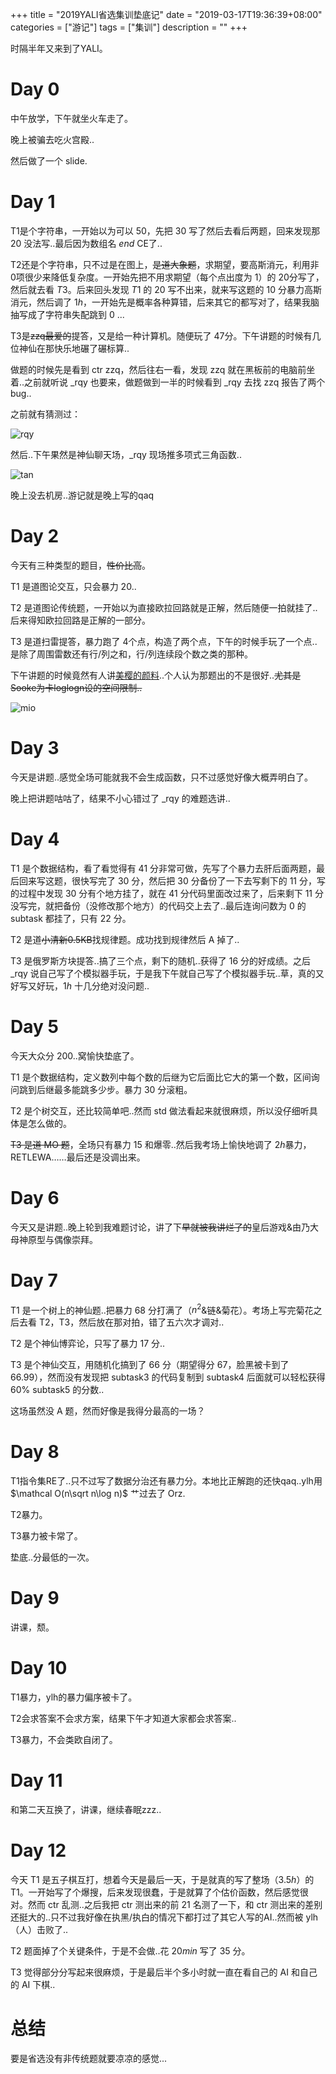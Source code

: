 +++
title = "2019YALI省选集训垫底记"
date = "2019-03-17T19:36:39+08:00"
categories = ["游记"]
tags = ["集训"]
description = ""
+++


时隔半年又来到了YALI。

<!--more-->

# Day 0

中午放学，下午就坐火车走了。

晚上被骗去吃火宫殿..

然后做了一个 slide.

# Day 1

T1是个字符串，一开始以为可以 $50$，先把 $30$ 写了然后去看后两题，回来发现那 $20$ 没法写..最后因为数组名 $end$ CE了..

T2还是个字符串，只不过是在图上，~~是道大象题~~，求期望，要高斯消元，利用非 $0​$ 项很少来降低复杂度。一开始先把不用求期望（每个点出度为 $1​$）的 $20​$ 分写了，然后就去看 $T3​$。后来回头发现 $T1​$ 的 $20​$ 写不出来，就来写这题的 $10​$ 分暴力高斯消元，然后调了 $1h​$，一开始先是概率各种算错，后来其它的都写对了，结果我脑抽写成了字符串失配跳到 $0​$ ...

T3是~~zzq最爱的~~提答，又是给一种计算机。随便玩了 $47​$ 分。下午讲题的时候有几位神仙在那快乐地碾了碾标算..

做题的时候先是看到 ctr zzq，然后往右一看，发现 zzq 就在黑板前的电脑前坐着..之前就听说 _rqy 也要来，做题做到一半的时候看到 _rqy 去找 zzq 报告了两个 bug.. 

之前就有猜测过：

![rqy](/post_img/2019YALI省选集训垫底记/rqy.png)

然后..下午果然是神仙聊天场，_rqy 现场推多项式三角函数..

![tan](/post_img/2019YALI省选集训垫底记/tan.jpg)

晚上没去机房..游记就是晚上写的qaq

# Day 2

今天有三种类型的题目，~~性价比高~~。

T1 是道图论交互，只会暴力 $20$..

T2 是道图论传统题，一开始以为直接欧拉回路就是正解，然后随便一拍就挂了..后来得知欧拉回路是正解的一部分。

T3 是道扫雷提答，暴力跑了 $4​$ 个点，构造了两个点，下午的时候手玩了一个点..是除了周围雷数还有行/列之和，行/列连续段个数之类的那种。

下午讲题的时候竟然有人讲[美樱的颜料](https://www.luogu.org/problemnew/show/P4963)..个人认为那题出的不是很好..~~尤其是Sooke为卡loglogn设的空间限制..~~

![mio](/post_img/2019YALI省选集训垫底记/mio.jpg)

# Day 3

今天是讲题..感觉全场可能就我不会生成函数，只不过感觉好像大概弄明白了。

晚上把讲题咕咕了，结果不小心错过了 _rqy 的难题选讲..

# Day 4

T1 是个数据结构，看了看觉得有 $41$ 分非常可做，先写了个暴力去肝后面两题，最后回来写这题，很快写完了 $30$ 分，然后把 $30$ 分备份了一下去写剩下的 $11$ 分，写的过程中发现 $30$ 分有个地方挂了，就在 $41$ 分代码里面改过来了，后来剩下 $11$ 分没写完，就把备份（没修改那个地方）的代码交上去了..最后连询问数为 $0$ 的 subtask 都挂了，只有 $22$ 分。

T2 是道~~小清新0.5KB~~找规律题。成功找到规律然后 A 掉了..

T3 是俄罗斯方块提答..搞了三个点，剩下的随机..获得了 $16$ 分的好成绩。之后 _rqy 说自己写了个模拟器手玩，于是我下午就自己写了个模拟器手玩..草，真的又好写又好玩，$1h$ 十几分绝对没问题..

# Day 5

今天大众分 $200$..窝愉快垫底了。

T1 是个数据结构，定义数列中每个数的后继为它后面比它大的第一个数，区间询问跳到后继最多能跳多少步。暴力 $30$ 分滚粗。

T2 是个树交互，还比较简单吧..然而 std 做法看起来就很麻烦，所以没仔细听具体是怎么做的。

~~T3 是道 MO 题~~，全场只有暴力 $15$ 和爆零..然后我考场上愉快地调了 $2h​$ 暴力，RETLEWA……最后还是没调出来。

# Day 6

今天又是讲题..晚上轮到我难题讨论，讲了下~~早就被我讲烂了的~~皇后游戏&由乃大母神原型与偶像崇拜。

# Day 7

T1 是一个树上的神仙题..把暴力 $68$ 分打满了（$n^2$&链&菊花）。考场上写完菊花之后去看 T2，T3，然后放在那对拍，错了五六次才调对..

T2 是个神仙博弈论，只写了暴力 $17$ 分..

T3 是个神仙交互，用随机化搞到了 $66$ 分（期望得分 $67$，脸黑被卡到了 $66.99$），然而没有发现把 subtask3 的代码复制到 subtask4 后面就可以轻松获得 $60\%$ subtask5 的分数..

这场虽然没 A 题，然而好像是我得分最高的一场？

# Day 8

T1指令集RE了..只不过写了数据分治还有暴力分。本地比正解跑的还快qaq..ylh用 $\mathcal O(n\sqrt n\log n)$ 艹过去了 Orz.

T2暴力。

T3暴力被卡常了。

垫底..分最低的一次。

# Day 9

讲课，颓。

# Day 10

T1暴力，ylh的暴力偏序被卡了。

T2会求答案不会求方案，结果下午才知道大家都会求答案..

T3暴力，不会类欧自闭了。

# Day 11

和第二天互换了，讲课，继续春眠zzz..

# Day 12

今天 T1 是五子棋互打，想着今天是最后一天，于是就真的写了整场（$3.5h$）的 T1。一开始写了个爆搜，后来发现很蠢，于是就算了个估价函数，然后感觉很对。然而 ctr 乱测..之后我把 ctr 测出来的前 $21$ 名测了一下，和 ctr 测出来的差别还挺大的..只不过我好像在执黑/执白的情况下都打过了其它人写的AI..然而被 ylh（人）击败了..

T2 题面掉了个关键条件，于是不会做..花 $20min$ 写了 $35$ 分。

T3 觉得部分分写起来很麻烦，于是最后半个多小时就一直在看自己的 AI 和自己的 AI 下棋..

# 总结

要是省选没有非传统题就要凉凉的感觉...

